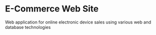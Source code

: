 # E-Commerce Web Site
 Web application for online electronic device sales using various web and database technologies
